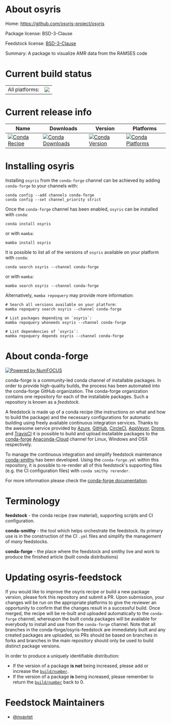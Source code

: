 About osyris
============

Home: https://github.com/osyris-project/osyris

Package license: BSD-3-Clause

Feedstock license: [BSD-3-Clause](https://github.com/conda-forge/osyris-feedstock/blob/main/LICENSE.txt)

Summary: A package to visualize AMR data from the RAMSES code

Current build status
====================


<table><tr><td>All platforms:</td>
    <td>
      <a href="https://dev.azure.com/conda-forge/feedstock-builds/_build/latest?definitionId=17474&branchName=main">
        <img src="https://dev.azure.com/conda-forge/feedstock-builds/_apis/build/status/osyris-feedstock?branchName=main">
      </a>
    </td>
  </tr>
</table>

Current release info
====================

| Name | Downloads | Version | Platforms |
| --- | --- | --- | --- |
| [![Conda Recipe](https://img.shields.io/badge/recipe-osyris-green.svg)](https://anaconda.org/conda-forge/osyris) | [![Conda Downloads](https://img.shields.io/conda/dn/conda-forge/osyris.svg)](https://anaconda.org/conda-forge/osyris) | [![Conda Version](https://img.shields.io/conda/vn/conda-forge/osyris.svg)](https://anaconda.org/conda-forge/osyris) | [![Conda Platforms](https://img.shields.io/conda/pn/conda-forge/osyris.svg)](https://anaconda.org/conda-forge/osyris) |

Installing osyris
=================

Installing `osyris` from the `conda-forge` channel can be achieved by adding `conda-forge` to your channels with:

```
conda config --add channels conda-forge
conda config --set channel_priority strict
```

Once the `conda-forge` channel has been enabled, `osyris` can be installed with `conda`:

```
conda install osyris
```

or with `mamba`:

```
mamba install osyris
```

It is possible to list all of the versions of `osyris` available on your platform with `conda`:

```
conda search osyris --channel conda-forge
```

or with `mamba`:

```
mamba search osyris --channel conda-forge
```

Alternatively, `mamba repoquery` may provide more information:

```
# Search all versions available on your platform:
mamba repoquery search osyris --channel conda-forge

# List packages depending on `osyris`:
mamba repoquery whoneeds osyris --channel conda-forge

# List dependencies of `osyris`:
mamba repoquery depends osyris --channel conda-forge
```


About conda-forge
=================

[![Powered by
NumFOCUS](https://img.shields.io/badge/powered%20by-NumFOCUS-orange.svg?style=flat&colorA=E1523D&colorB=007D8A)](https://numfocus.org)

conda-forge is a community-led conda channel of installable packages.
In order to provide high-quality builds, the process has been automated into the
conda-forge GitHub organization. The conda-forge organization contains one repository
for each of the installable packages. Such a repository is known as a *feedstock*.

A feedstock is made up of a conda recipe (the instructions on what and how to build
the package) and the necessary configurations for automatic building using freely
available continuous integration services. Thanks to the awesome service provided by
[Azure](https://azure.microsoft.com/en-us/services/devops/), [GitHub](https://github.com/),
[CircleCI](https://circleci.com/), [AppVeyor](https://www.appveyor.com/),
[Drone](https://cloud.drone.io/welcome), and [TravisCI](https://travis-ci.com/)
it is possible to build and upload installable packages to the
[conda-forge](https://anaconda.org/conda-forge) [Anaconda-Cloud](https://anaconda.org/)
channel for Linux, Windows and OSX respectively.

To manage the continuous integration and simplify feedstock maintenance
[conda-smithy](https://github.com/conda-forge/conda-smithy) has been developed.
Using the ``conda-forge.yml`` within this repository, it is possible to re-render all of
this feedstock's supporting files (e.g. the CI configuration files) with ``conda smithy rerender``.

For more information please check the [conda-forge documentation](https://conda-forge.org/docs/).

Terminology
===========

**feedstock** - the conda recipe (raw material), supporting scripts and CI configuration.

**conda-smithy** - the tool which helps orchestrate the feedstock.
                   Its primary use is in the construction of the CI ``.yml`` files
                   and simplify the management of *many* feedstocks.

**conda-forge** - the place where the feedstock and smithy live and work to
                  produce the finished article (built conda distributions)


Updating osyris-feedstock
=========================

If you would like to improve the osyris recipe or build a new
package version, please fork this repository and submit a PR. Upon submission,
your changes will be run on the appropriate platforms to give the reviewer an
opportunity to confirm that the changes result in a successful build. Once
merged, the recipe will be re-built and uploaded automatically to the
`conda-forge` channel, whereupon the built conda packages will be available for
everybody to install and use from the `conda-forge` channel.
Note that all branches in the conda-forge/osyris-feedstock are
immediately built and any created packages are uploaded, so PRs should be based
on branches in forks and branches in the main repository should only be used to
build distinct package versions.

In order to produce a uniquely identifiable distribution:
 * If the version of a package **is not** being increased, please add or increase
   the [``build/number``](https://docs.conda.io/projects/conda-build/en/latest/resources/define-metadata.html#build-number-and-string).
 * If the version of a package **is** being increased, please remember to return
   the [``build/number``](https://docs.conda.io/projects/conda-build/en/latest/resources/define-metadata.html#build-number-and-string)
   back to 0.

Feedstock Maintainers
=====================

* [@nvaytet](https://github.com/nvaytet/)

